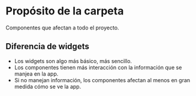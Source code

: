 # Propósito de la carpeta
Componentes que afectan a todo el proyecto.

## Diferencia de widgets
- Los widgets son algo más básico, más sencillo.
- Los componentes tienen más interacción con la información que se manjea en la app.
- Si no manejan información, los componentes afectan al menos en gran medida cómo se ve la app.

